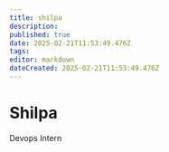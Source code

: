 ```yaml
---
title: shilpa
description: 
published: true
date: 2025-02-21T11:53:49.476Z
tags: 
editor: markdown
dateCreated: 2025-02-21T11:53:49.476Z
---
```


# Shilpa
Devops Intern